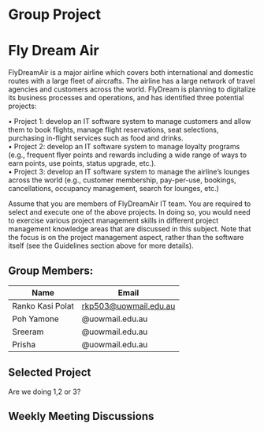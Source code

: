 # Group Project
# Fly Dream Air
FlyDreamAir is a major airline which covers both international and domestic routes with a large fleet of aircrafts. The airline has a large network of travel agencies and customers across the world. FlyDream is planning to digitalize its business processes and operations, and has identified three potential projects:   

• Project 1: develop an IT software system to manage customers and allow them to book flights, manage flight reservations, seat selections, purchasing in-flight services such as food and drinks.   
• Project 2: develop an IT software system to manage loyalty programs (e.g., frequent flyer points and rewards including a wide range of ways to earn points, use points, status upgrade, etc.).    
• Project 3: develop an IT software system to manage the airline’s lounges across the world (e.g., customer membership, pay-per-use, bookings, cancellations, occupancy management, search for lounges, etc.)  

Assume that you are members of FlyDreamAir IT team. You are required to select and execute one of the above projects. In doing so, you would need to exercise various project management skills in different project management knowledge areas that are discussed in this subject. Note that the focus is on the project management aspect, rather than the software itself (see the Guidelines section above for more details). 

## Group Members:
|     Name      |     Email     | 
| ------------- | ------------- |
| Ranko Kasi Polat  |rkp503@uowmail.edu.au  |
| Poh Yamone        | @uowmail.edu.au  |
| Sreeram           | @uowmail.edu.au  |
| Prisha            | @uowmail.edu.au|



## Selected Project
Are we doing 1,2 or 3?


## Weekly Meeting Discussions


